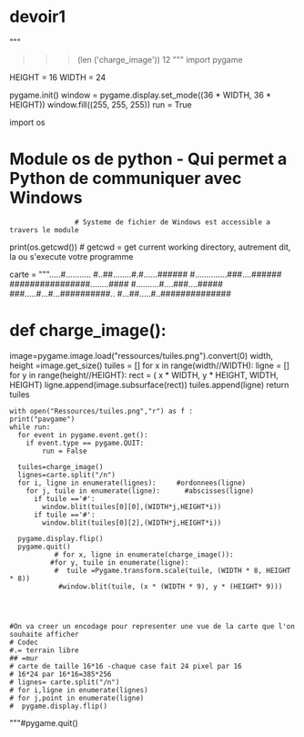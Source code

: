 # devoir1
"""
>>> (len ('charge_image'))
12
"""
import pygame

HEIGHT = 16
WIDTH = 24


pygame.init()
window = pygame.display.set_mode((36 * WIDTH, 36 * HEIGHT))
window.fill((255, 255, 255))
run = True

import os

 # Module os de python - Qui permet a Python de communiquer avec Windows
                    # Systeme de fichier de Windows est accessible a travers le module
print(os.getcwd())  # getcwd = get current working directory, autrement dit, la ou s'execute votre programme


carte = """.....#...........
#..##........#.#......######
#..............###....######
################........####
#..........#....###....#####
###.....#...#...##########..
#...##.....#..##############


# def charge_image():
image=pygame.image.load("ressources/tuiles.png").convert(0)
   width, height =image.get_size()
   tuiles = []
   for x in range(width//WIDTH):
      ligne = []
      for y in range(height//HEIGHT):
         rect = ( x * WIDTH, y * HEIGHT, WIDTH, HEIGHT)
         ligne.append(image.subsurface(rect))
         tuiles.append(ligne)
   return tuiles

    with open("Ressources/tuiles.png","r") as f :
    print("pavgame")
    while run:
      for event in pygame.event.get():
        if event.type == pygame.QUIT:
            run = False

      tuiles=charge_image()
      lignes=carte.split("/n")
      for i, ligne in enumerate(lignes):     #ordonnees(ligne)
        for j, tuile in enumerate(ligne):      #abscisses(ligne)
          if tuile =='#':
            window.blit(tuiles[0][0],(WIDTH*j,HEIGHT*i))
          if tuile =='#':
            window.blit(tuiles[0][2],(WIDTH*j,HEIGHT*i))

      pygame.display.flip()
      pygame.quit()
               # for x, ligne in enumerate(charge_image()):
              #for y, tuile in enumerate(ligne):
               #  tuile =Pygame.transform.scale(tuile, (WIDTH * 8, HEIGHT * 8))
                #window.blit(tuile, (x * (WIDTH * 9), y * (HEIGHT* 9)))



    
    #On va creer un encodage pour representer une vue de la carte que l'on souhaite afficher
    # Codec
    #.= terrain libre
    ## =mur
    # carte de taille 16*16 -chaque case fait 24 pixel par 16
    # 16*24 par 16*16=385*256
    # lignes= carte.split("/n")
    # for i,ligne in enumerate(lignes)
    # for j,point in enumerate(ligne)
    #  pygame.display.flip()
 """#pygame.quit()
